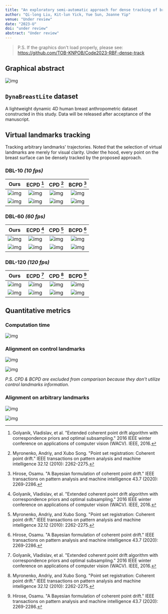 ```yaml
---
title: "An exploratory semi-automatic approach for dense tracking of breast motion in 4D"
author: "Qi-long Liu, Kit-lun Yick, Yue Sun, Joanne Yip"
venue: "Under review"
date: "2023-U"
doi: "under review"
abstract: "Under review"
---
```


> P.S. If the graphics don't load properly, please see: https://github.com/TOB-KNPOB/Code2023-RBF-dense-track

## Graphical abstract

![img](/cover/paper/2023-rbf-dense-track.png)

## `DynaBreastLite` dataset

A lightweight dynamic 4D human breast anthropometric dataset constructed in this study. Data will be released after acceptance of the manuscript.

## Virtual landmarks tracking

Tracking arbitrary landmarks' trajectories. Noted that the selection of virtual landmarks are merely for visual clarity. Under the hood, every point on the breast surface can be densely tracked by the proposed approach.

### DBL-10 _(10 fps)_

| Ours | ECPD [^ecpd] | CPD [^cpd] | BCPD [^bcpd] |
| :---: | :---: | :---: | :--: |
| ![img](https://github.com/TOB-KNPOB/code2023-rbf-dense-track/blob/main/graphic/10fps/udmc/vkps_random.gif?raw=ture) | ![img](https://github.com/TOB-KNPOB/code2023-rbf-dense-track/blob/main/graphic/10fps/ecpd/vkps_random.gif?raw=ture) | ![img](https://github.com/TOB-KNPOB/code2023-rbf-dense-track/blob/main/graphic/10fps/cpd/vkps_random.gif?raw=ture) | ![img](https://github.com/TOB-KNPOB/code2023-rbf-dense-track/blob/main/graphic/10fps/bcpd/vkps_random.gif?raw=ture) |
| ![img](https://github.com/TOB-KNPOB/code2023-rbf-dense-track/blob/main/graphic/10fps/udmc/vkps_random_trace.png?raw=ture) | ![img](https://github.com/TOB-KNPOB/code2023-rbf-dense-track/blob/main/graphic/10fps/ecpd/vkps_random_trace.png?raw=ture) | ![img](https://github.com/TOB-KNPOB/code2023-rbf-dense-track/blob/main/graphic/10fps/cpd/vkps_random_trace.png?raw=ture) | ![img](https://github.com/TOB-KNPOB/code2023-rbf-dense-track/blob/main/graphic/10fps/bcpd/vkps_random_trace.png?raw=ture) |


### DBL-60 _(60 fps)_

| Ours | ECPD [^ecpd] | CPD [^cpd] | BCPD [^bcpd] |
| :---: | :---: | :---: | :--: |
| ![img](https://github.com/TOB-KNPOB/code2023-rbf-dense-track/blob/main/graphic/60fps/udmc/vkps_random.gif?raw=ture) | ![img](https://github.com/TOB-KNPOB/code2023-rbf-dense-track/blob/main/graphic/60fps/ecpd/vkps_random.gif?raw=ture) | ![img](https://github.com/TOB-KNPOB/code2023-rbf-dense-track/blob/main/graphic/60fps/cpd/vkps_random.gif?raw=ture) | ![img](https://github.com/TOB-KNPOB/code2023-rbf-dense-track/blob/main/graphic/60fps/bcpd/vkps_random.gif?raw=ture) |
| ![img](https://github.com/TOB-KNPOB/code2023-rbf-dense-track/blob/main/graphic/60fps/udmc/vkps_random_trace.png?raw=ture) | ![img](https://github.com/TOB-KNPOB/code2023-rbf-dense-track/blob/main/graphic/60fps/ecpd/vkps_random_trace.png?raw=ture) | ![img](https://github.com/TOB-KNPOB/code2023-rbf-dense-track/blob/main/graphic/60fps/cpd/vkps_random_trace.png?raw=ture) | ![img](https://github.com/TOB-KNPOB/code2023-rbf-dense-track/blob/main/graphic/60fps/bcpd/vkps_random_trace.png?raw=ture) |


### DBL-120 _(120 fps)_

| Ours | ECPD [^ecpd] | CPD [^cpd] | BCPD [^bcpd] |
| :---: | :---: | :---: | :--: |
| ![img](https://github.com/TOB-KNPOB/code2023-rbf-dense-track/blob/main/graphic/120fps/udmc/vkps_random.gif?raw=ture) | ![img](https://github.com/TOB-KNPOB/code2023-rbf-dense-track/blob/main/graphic/120fps/ecpd/vkps_random.gif?raw=ture) | ![img](https://github.com/TOB-KNPOB/code2023-rbf-dense-track/blob/main/graphic/120fps/cpd/vkps_random.gif?raw=ture) | ![img](https://github.com/TOB-KNPOB/code2023-rbf-dense-track/blob/main/graphic/120fps/bcpd/vkps_random.gif?raw=ture) |
| ![img](https://github.com/TOB-KNPOB/code2023-rbf-dense-track/blob/main/graphic/120fps/udmc/vkps_random_trace.png?raw=ture) | ![img](https://github.com/TOB-KNPOB/code2023-rbf-dense-track/blob/main/graphic/120fps/ecpd/vkps_random_trace.png?raw=ture) | ![img](https://github.com/TOB-KNPOB/code2023-rbf-dense-track/blob/main/graphic/120fps/cpd/vkps_random_trace.png?raw=ture) | ![img](https://github.com/TOB-KNPOB/code2023-rbf-dense-track/blob/main/graphic/120fps/bcpd/vkps_random_trace.png?raw=ture) |

## Quantitative metrics

### Computation time

![img](https://github.com/TOB-KNPOB/code2023-rbf-dense-track/blob/main/graphic/graph/compute_time.png?raw=ture)

### Alignment on control landmarks

![img](https://github.com/TOB-KNPOB/code2023-rbf-dense-track/blob/main/graphic/graph/align_control.png?raw=ture)

![img](https://github.com/TOB-KNPOB/code2023-rbf-dense-track/blob/main/graphic/graph/align_control_time.png?raw=ture)

_P.S. CPD & BCPD are excluded from comparison because they don't utilize control landmarks information._

### Alignment on arbitrary landmarks

![img](https://github.com/TOB-KNPOB/code2023-rbf-dense-track/blob/main/graphic/graph/align_noncontrol.png?raw=ture)

![img](https://github.com/TOB-KNPOB/code2023-rbf-dense-track/blob/main/graphic/graph/align_noncontrol_time.png?raw=ture)


[^ecpd]: Golyanik, Vladislav, et al. "Extended coherent point drift algorithm with correspondence priors and optimal subsampling." 2016 IEEE winter conference on applications of computer vision (WACV). IEEE, 2016.
[^cpd]: Myronenko, Andriy, and Xubo Song. "Point set registration: Coherent point drift." IEEE transactions on pattern analysis and machine intelligence 32.12 (2010): 2262-2275.
[^bcpd]: Hirose, Osamu. "A Bayesian formulation of coherent point drift." IEEE transactions on pattern analysis and machine intelligence 43.7 (2020): 2269-2286.